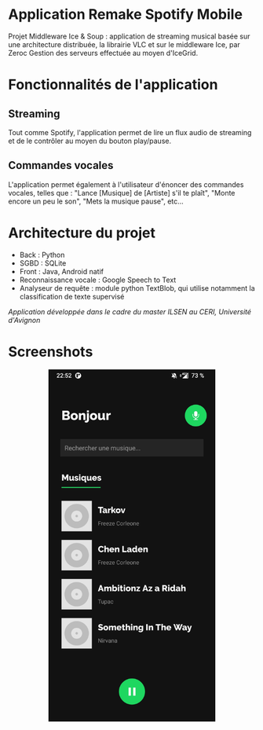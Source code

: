 # Application Remake Spotify Mobile

Projet Middleware Ice &amp; Soup : application de streaming musical basée sur une architecture distribuée, la librairie VLC et sur le middleware Ice, par Zeroc
Gestion des serveurs effectuée au moyen d'IceGrid.

# Fonctionnalités de l'application

## Streaming

Tout comme Spotify, l'application permet de lire un flux audio de streaming et de le contrôler au moyen du bouton play/pause.

## Commandes vocales

L'application permet également à l'utilisateur d'énoncer des commandes vocales, telles que : "Lance [Musique] de [Artiste] s'il te plaît", "Monte encore un peu le son", "Mets la musique pause", etc...

# Architecture du projet

- Back : Python
- SGBD : SQLite
- Front : Java, Android natif
- Reconnaissance vocale : Google Speech to Text
- Analyseur de requête : module python TextBlob, qui utilise notamment la classification de texte supervisé

*Application développée dans le cadre du master ILSEN au CERI, Université d'Avignon*

# Screenshots
<p align="center">
  <img src="./Screen_home.jpg" alt="Acuueil" width="340">
</p>
